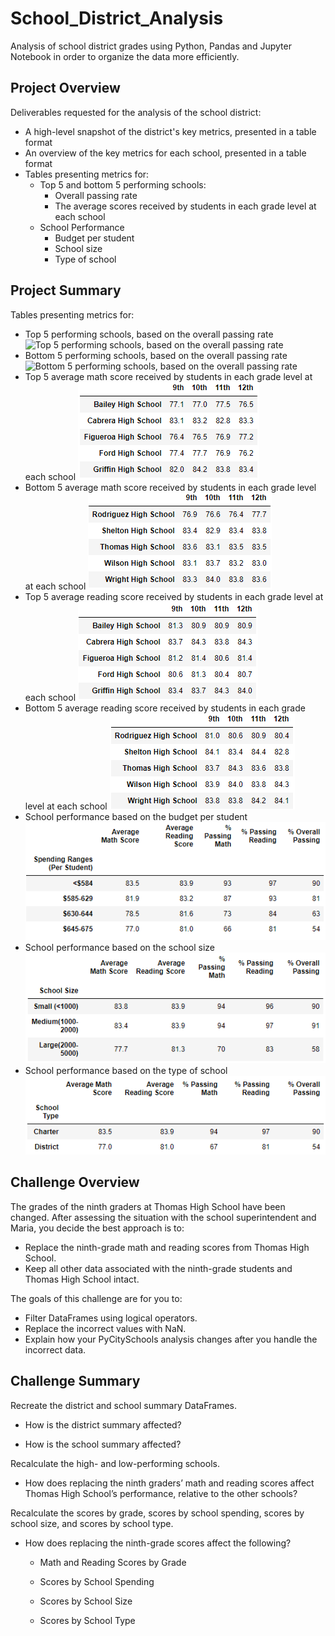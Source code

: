 # School_District_Analysis
Analysis of school district grades using Python, Pandas and Jupyter Notebook in order to organize the data more efficiently. 

## Project Overview
Deliverables requested for the analysis of the school district: 
- A high-level snapshot of the district's key metrics, presented in a table format
- An overview of the key metrics for each school, presented in a table format
- Tables presenting metrics for: 
  - Top 5 and bottom 5 performing schools:
    - Overall passing rate
    - The average scores received by students in each grade level at each school
  - School Performance
    - Budget per student
    - School size
    - Type of school

## Project Summary
Tables presenting metrics for: 
- Top 5 performing schools, based on the overall passing rate
![Top 5 performing schools, based on the overall passing rate](https://github.com/ejlaflure/School_District_Analysis/blob/master/project_tables/Top%5%20performing%20schools%20,%20based%20on%20the%20overall%20passing%20rate.PNG)
- Bottom 5 performing schools, based on the overall passing rate
![Bottom 5 performing schools, based on the overall passing rate](https://github.com/ejlaflure/School_District_Analysis/blob/master/project_tables/Bottom%5%20performing%20schools%20,%20based%20on%20the%20overall%20passing%20rate.PNG)
- Top 5 average math score received by students in each grade level at each school
![The average math score received by students in each grade level at top schools](https://github.com/ejlaflure/School_District_Analysis/blob/master/project_tables/The%20average%20math%20score%20received%20by%20students%20in%20each%20grade%20level%20at%20top%20schools.PNG)
- Bottom 5 average math score received by students in each grade level at each school
![The average math score received by students in each grade level at bottom schools](https://github.com/ejlaflure/School_District_Analysis/blob/master/project_tables/The%20average%20math%20score%20received%20by%20students%20in%20each%20grade%20level%20at%20bottom%20schools.PNG)
- Top 5 average reading score received by students in each grade level at each school
![The average reading score received by students in each grade level at top schools](https://github.com/ejlaflure/School_District_Analysis/blob/master/project_tables/The%20average%20reading%20score%20received%20by%20students%20in%20each%20grade%20level%20at%20top%20schools.PNG)
- Bottom 5 average reading score received by students in each grade level at each school
![The average reading score received by students in each grade level at bottom schools](https://github.com/ejlaflure/School_District_Analysis/blob/master/project_tables/The%20average%20reading%20score%20received%20by%20students%20in%20each%20grade%20level%20at%20bottom%20schools.PNG)
- School performance based on the budget per student
![School performance based on the budget per student](https://github.com/ejlaflure/School_District_Analysis/blob/master/project_tables/School%20performance%20based%20on%20the%20budget%20per%20student.PNG)  
- School performance based on the school size 
![School performance based on the school size](https://github.com/ejlaflure/School_District_Analysis/blob/master/project_tables/School%20performance%20based%20on%20the%20school%20size.PNG)  
- School performance based on the type of school
![School performance based on the type of school](https://github.com/ejlaflure/School_District_Analysis/blob/master/project_tables/School%20performance%20based%20on%20the%20type%20of%20school.PNG)  

## Challenge Overview
The grades of the ninth graders at Thomas High School have been changed. After assessing the situation with the school superintendent and Maria, you decide the best approach is to:
- Replace the ninth-grade math and reading scores from Thomas High School.
- Keep all other data associated with the ninth-grade students and Thomas High School intact.

The goals of this challenge are for you to:
- Filter DataFrames using logical operators.
- Replace the incorrect values with NaN.
- Explain how your PyCitySchools analysis changes after you handle the incorrect data.  

## Challenge Summary
Recreate the district and school summary DataFrames.
- How is the district summary affected?

- How is the school summary affected?

Recalculate the high- and low-performing schools.
- How does replacing the ninth graders’ math and reading scores affect Thomas High School’s performance, relative to the other schools?

Recalculate the scores by grade, scores by school spending, scores by school size, and scores by school type.
- How does replacing the ninth-grade scores affect the following?
  - Math and Reading Scores by Grade
  
  - Scores by School Spending
  
  - Scores by School Size
  
  - Scores by School Type
  
